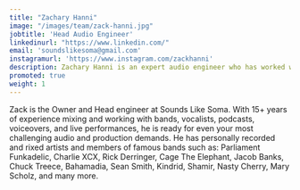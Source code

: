 ```yaml
---
title: "Zachary Hanni"
image: "/images/team/zack-hanni.jpg"
jobtitle: 'Head Audio Engineer'
linkedinurl: "https://www.linkedin.com/"
email: 'soundslikesoma@gmail.com'
instagramurl: 'https://www.instagram.com/zackhanni'
description: Zachary Hanni is an expert audio engineer who has worked with thousands of clients
promoted: true
weight: 1
---
```


Zack is the Owner and Head engineer at Sounds Like Soma.  With 15+ years of experience mixing and working with bands, vocalists, podcasts, voiceovers, and  live performances, he is ready for even your most challenging audio and production demands. He has personally recorded and rixed artists and members of famous bands such as: Parliament Funkadelic, Charlie XCX, Rick Derringer, Cage The Elephant, Jacob Banks, Chuck Treece, Bahamadia, Sean Smith, Kindrid, Shamir, Nasty Cherry, Mary Scholz, and many more.
